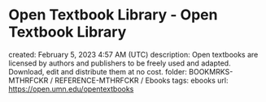 # Open Textbook Library - Open Textbook Library

created: February 5, 2023 4:57 AM (UTC)
description: Open textbooks are licensed by authors and publishers to be freely used and adapted. Download, edit and distribute them at no cost.
folder: BOOKMRKS-MTHRFCKR / REFERENCE-MTHRFCKR / Ebooks
tags: ebooks
url: https://open.umn.edu/opentextbooks